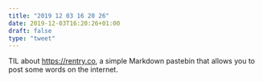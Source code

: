 ```yaml
---
title: "2019 12 03 16 20 26"
date: 2019-12-03T16:20:26+01:00
draft: false
type: "tweet"
---
```

TIL about <https://rentry.co>, a simple Markdown pastebin that allows you to post some words on the internet.
